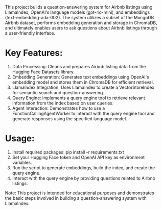 This project builds a question-answering system for Airbnb listings using LlamaIndex, OpenAI's language models (gpt-4o-mini), and embeddings (text-embedding-ada-002). The system utilizes a subset of the MongoDB Airbnb dataset, performs embedding generation and storage in ChromaDB, and ultimately enables users to ask questions about Airbnb listings through a user-friendly interface.

# Key Features:
1. Data Processing: Cleans and prepares Airbnb listing data from the Hugging Face Datasets library.
2. Embedding Generation: Generates text embeddings using OpenAI's embedding model and stores them in ChromaDB for efficient retrieval.
3. LlamaIndex Integration: Uses LlamaIndex to create a VectorStoreIndex for semantic search and question-answering.
4. Query Engine: Implements a query engine tool to retrieve relevant information from the index based on user queries.
5. Agent Interaction: Demonstrates how to use a FunctionCallingAgentWorker to interact with the query engine tool and generate responses using the specified language model.

# Usage:
1. Install required packages: pip install -r requirements.txt
2. Set your Hugging Face token and OpenAI API key as environment variables.
3. Run the script to generate embeddings, build the index, and create the query engine.
4. Interact with the query engine by providing questions related to Airbnb listings.


Note: This project is intended for educational purposes and demonstrates the basic steps involved in building a question-answering system with LlamaIndex.